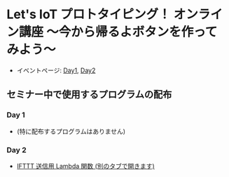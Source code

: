 # Let's IoT プロトタイピング！ オンライン講座 〜今から帰るよボタンを作ってみよう〜

* イベントページ: [Day1](https://pages.soracom.jp/20190205_IoT-Prototype_lp.html), [Day2](https://pages.soracom.jp/20190206_IoT-Prototype_lp.html)

## セミナー中で使用するプログラムの配布

### Day 1

* (特に配布するプログラムはありません)

### Day 2

* <a href="https://github.com/j3tm0t0/1-click/blob/master/functions/ifttt/index.js" target="_blank">IFTTT 送信用 Lambda 関数 (別のタブで開きます)</a>
